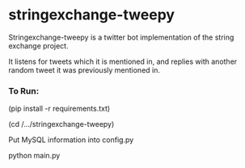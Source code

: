 # stringexchange-tweepy

Stringexchange-tweepy is a twitter bot implementation of the string exchange project.

It listens for tweets which it is mentioned in, and replies with another random tweet it was previously mentioned in.


### To Run:

(pip install -r requirements.txt)

(cd /.../stringexchange-tweepy)

Put MySQL information into config.py

python main.py
